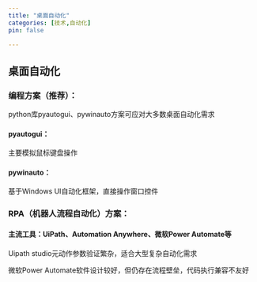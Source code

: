 ```yaml
---
title: "桌面自动化"
categories: [技术,自动化]
pin: false

---
```



## 桌面自动化

### 编程方案（推荐）：

python库pyautogui、pywinauto方案可应对大多数桌面自动化需求

#### pyautogui：

主要模拟鼠标键盘操作

#### pywinauto：

基于Windows UI自动化框架，直接操作窗口控件



### RPA（机器人流程自动化）方案：

#### 主流工具：UiPath、Automation Anywhere、微软Power Automate等

Uipath studio元动作参数验证繁杂，适合大型复杂自动化需求

微软Power Automate软件设计较好，但仍存在流程壁垒，代码执行兼容不友好
